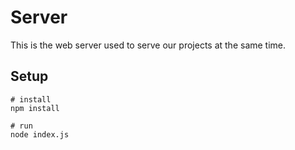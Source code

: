 # Server

This is the web server used to serve our projects at the same time.


## Setup

```
# install
npm install

# run
node index.js
```
